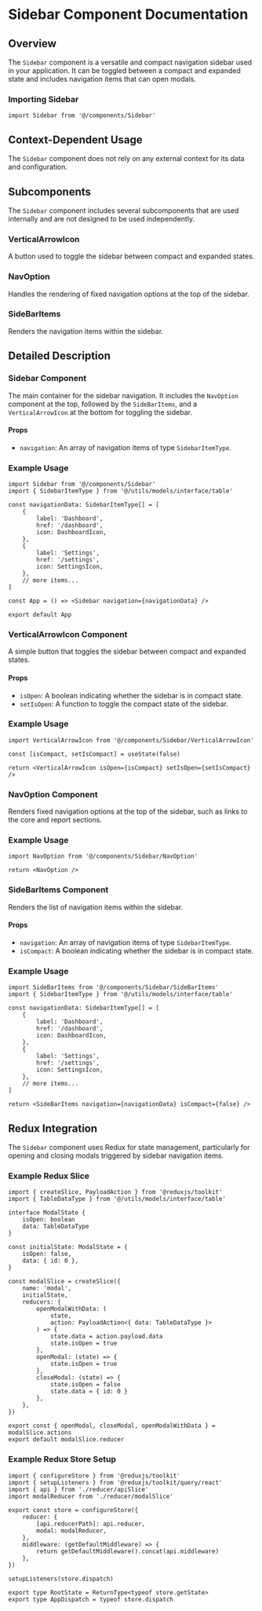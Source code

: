# Sidebar Component Documentation

## Overview

The `Sidebar` component is a versatile and compact navigation sidebar used in your application. It can be toggled between a compact and expanded state and includes navigation items that can open modals.

### Importing Sidebar

```tsx
import Sidebar from '@/components/Sidebar'
```

## Context-Dependent Usage

The `Sidebar` component does not rely on any external context for its data and configuration.

## Subcomponents

The `Sidebar` component includes several subcomponents that are used internally and are not designed to be used independently.

### VerticalArrowIcon

A button used to toggle the sidebar between compact and expanded states.

### NavOption

Handles the rendering of fixed navigation options at the top of the sidebar.

### SideBarItems

Renders the navigation items within the sidebar.

## Detailed Description

### Sidebar Component

The main container for the sidebar navigation. It includes the `NavOption` component at the top, followed by the `SideBarItems`, and a `VerticalArrowIcon` at the bottom for toggling the sidebar.

#### Props

- `navigation`: An array of navigation items of type `SidebarItemType`.

### Example Usage

```tsx
import Sidebar from '@/components/Sidebar'
import { SidebarItemType } from '@/utils/models/interface/table'

const navigationData: SidebarItemType[] = [
    {
        label: 'Dashboard',
        href: '/dashboard',
        icon: DashboardIcon,
    },
    {
        label: 'Settings',
        href: '/settings',
        icon: SettingsIcon,
    },
    // more items...
]

const App = () => <Sidebar navigation={navigationData} />

export default App
```

### VerticalArrowIcon Component

A simple button that toggles the sidebar between compact and expanded states.

#### Props

- `isOpen`: A boolean indicating whether the sidebar is in compact state.
- `setIsOpen`: A function to toggle the compact state of the sidebar.

### Example Usage

```tsx
import VerticalArrowIcon from '@/components/Sidebar/VerticalArrowIcon'

const [isCompact, setIsCompact] = useState(false)

return <VerticalArrowIcon isOpen={isCompact} setIsOpen={setIsCompact} />
```

### NavOption Component

Renders fixed navigation options at the top of the sidebar, such as links to the core and report sections.

### Example Usage

```tsx
import NavOption from '@/components/Sidebar/NavOption'

return <NavOption />
```

### SideBarItems Component

Renders the list of navigation items within the sidebar.

#### Props

- `navigation`: An array of navigation items of type `SidebarItemType`.
- `isCompact`: A boolean indicating whether the sidebar is in compact state.

### Example Usage

```tsx
import SideBarItems from '@/components/Sidebar/SideBarItems'
import { SidebarItemType } from '@/utils/models/interface/table'

const navigationData: SidebarItemType[] = [
    {
        label: 'Dashboard',
        href: '/dashboard',
        icon: DashboardIcon,
    },
    {
        label: 'Settings',
        href: '/settings',
        icon: SettingsIcon,
    },
    // more items...
]

return <SideBarItems navigation={navigationData} isCompact={false} />
```

## Redux Integration

The `Sidebar` component uses Redux for state management, particularly for opening and closing modals triggered by sidebar navigation items.

### Example Redux Slice

```tsx
import { createSlice, PayloadAction } from '@reduxjs/toolkit'
import { TableDataType } from '@/utils/models/interface/table'

interface ModalState {
    isOpen: boolean
    data: TableDataType
}

const initialState: ModalState = {
    isOpen: false,
    data: { id: 0 },
}

const modalSlice = createSlice({
    name: 'modal',
    initialState,
    reducers: {
        openModalWithData: (
            state,
            action: PayloadAction<{ data: TableDataType }>
        ) => {
            state.data = action.payload.data
            state.isOpen = true
        },
        openModal: (state) => {
            state.isOpen = true
        },
        closeModal: (state) => {
            state.isOpen = false
            state.data = { id: 0 }
        },
    },
})

export const { openModal, closeModal, openModalWithData } = modalSlice.actions
export default modalSlice.reducer
```

### Example Redux Store Setup

```tsx
import { configureStore } from '@reduxjs/toolkit'
import { setupListeners } from '@reduxjs/toolkit/query/react'
import { api } from './reducer/apiSlice'
import modalReducer from './reducer/modalSlice'

export const store = configureStore({
    reducer: {
        [api.reducerPath]: api.reducer,
        modal: modalReducer,
    },
    middleware: (getDefaultMiddleware) => {
        return getDefaultMiddleware().concat(api.middleware)
    },
})

setupListeners(store.dispatch)

export type RootState = ReturnType<typeof store.getState>
export type AppDispatch = typeof store.dispatch
```
